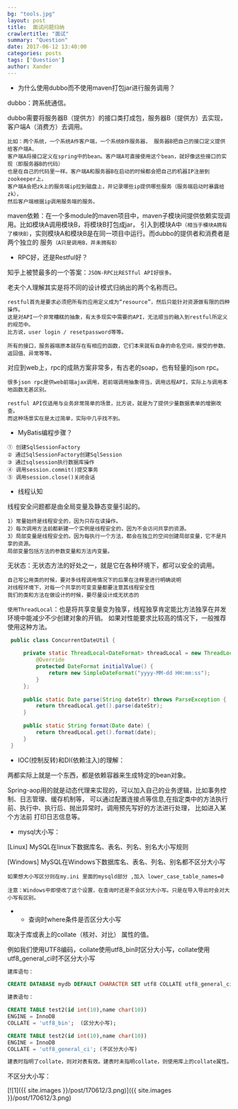 ```yaml
---
bg: "tools.jpg"
layout: post
title:  面试问题归纳
crawlertitle: "面试"
summary: "Question"
date: 2017-06-12 13:40:00
categories: posts
tags: ['Question']
author: Xander
---
```


* 为什么使用dubbo而不使用maven打包jar进行服务调用？

dubbo：跨系统通信。

dubbo需要将服务器B（提供方）的接口类打成包，服务器B（提供方）去实现，客户端A（消费方）去调用。

```text
比如：两个系统，一个系统A作客户端，一个系统B作服务器， 服务器B把自己的接口定义提供给客户端A，
客户端A将接口定义在spring中的bean。客户端A可直接使用这个bean，就好像这些接口的实现（即服务器B的代码）
也是在自己的代码里一样。客户端A和服务器B在启动的时候都会把自己的机器IP注册到zookeeper上，
客户端A会把zk上的服务端ip拉到磁盘上，并记录哪些ip提供哪些服务（服务端启动时暴露给zk），
然后客户端根据ip调用服务端的服务。 
```

maven依赖：在一个多module的maven项目中，maven子模块间提供依赖实现调用。比如模块A调用模块B，将模块B打包成jar，
引入到模块A中`（相当于模块A拥有了模块B）`，实则模块A和模块B是在同一项目中运行。而dubbo的提供者和消费者是两个独立的
服务`（A只是调用B，并未拥有B）`

* RPC好，还是Restful好？

知乎上被赞最多的一个答案：`JSON-RPC比RESTful API好很多。`

老夫个人理解其实是将不同的设计模式归纳出的两个名称而已。

```text
restful首先是要求必须把所有的应用定义成为“resource”，然后只能针对资源做有限的四种操作。
这是对API一个非常糟糕的抽象，有太多现实中需要的API，无法顺当的融入到restful所定义的规范中。
比方说，user login / resetpassword等等。

所有的接口，服务器端原本就存在有相应的函数，它们本来就有自身的命名空间，接受的参数、返回值、异常等等。
```

对应到web上，rpc的成熟方案非常多，有古老的soap，也有轻量的json rpc。

```text
很多json rpc是供web前端ajax调用，若前端调用抽象得当，调用远程API，实际上与调用本地函数无甚区别。

restful API仅适用与业务非常简单的场景，比方说，就是为了提供少量数据表单的增删改查。
而这种场景实在是太过简单，实际中几乎找不到。
```

* MyBatis编程步骤？

```text
① 创建SqlSessionFactory 
② 通过SqlSessionFactory创建SqlSession 
③ 通过sqlsession执行数据库操作 
④ 调用session.commit()提交事务 
⑤ 调用session.close()关闭会话
```
  
* 线程认知

线程安全问题都是由全局变量及静态变量引起的。

```text
1）常量始终是线程安全的，因为只存在读操作。 
2）每次调用方法前都新建一个实例是线程安全的，因为不会访问共享的资源。
3）局部变量是线程安全的。因为每执行一个方法，都会在独立的空间创建局部变量，它不是共享的资源。
局部变量包括方法的参数变量和方法内变量。
```
无状态：无状态方法的好处之一，就是它在各种环境下，都可以安全的调用。
```text
自己写公用类的时候，要对多线程调用情况下的后果在注释里进行明确说明
对线程环境下，对每一个共享的可变变量都要注意其线程安全性
我们的类和方法在做设计的时候，要尽量设计成无状态的
```

`使用ThreadLocal`：也是将共享变量变为独享，线程独享肯定能比方法独享在并发环境中能减少不少创建对象的开销。
如果对性能要求比较高的情况下，一般推荐使用这种方法。

```java
 public class ConcurrentDateUtil {
  
     private static ThreadLocal<DateFormat> threadLocal = new ThreadLocal<DateFormat>() {
         @Override
         protected DateFormat initialValue() {
             return new SimpleDateFormat("yyyy-MM-dd HH:mm:ss");
         }
     };
  
     public static Date parse(String dateStr) throws ParseException {
         return threadLocal.get().parse(dateStr);
     }
  
     public static String format(Date date) {
         return threadLocal.get().format(date);
     }
 }
```

* IOC(控制反转)和DI(依赖注入)的理解：

两都实际上就是一个东西，都是依赖容器来生成特定的bean对象。

Spring-aop用的就是动态代理来实现的，可以加入自己的业务逻辑，比如事务控制、日志管理、缓存机制等，
可以通过配置连接点等信息,在指定类中的方法执行前、执行中、执行后、抛出异常时，调用预先写好的方法进行处理，
比如进入某个方法前 打印日志信息等。

* mysql大小写：

[Linux] MySQL在linux下数据库名、表名、列名、别名大小写规则

[Windows] MySQL在Windows下数据库名、表名、列名、别名都不区分大小写
```text
如果想大小写区分则在my.ini 里面的mysqld部分 ,加入 lower_case_table_names=0 

注意：Windows中即使改了这个设置，在查询时还是不会区分大小写。只是在导入导出时会对大小写有区别。
```

* * 查询时where条件是否区分大小写

取决于库或表上的collate（核对、对比） 属性的值。

例如我们使用UTF8编码，collate使用utf8_bin时区分大小写，collate使用utf8_general_ci时不区分大小写

```sql
建库语句：

CREATE DATABASE mydb DEFAULT CHARACTER SET utf8 COLLATE utf8_general_ci; (不区分大小写)

建表语句：

CREATE TABLE test2(id int(10),name char(10))
ENGINE = InnoDB
COLLATE = 'utf8_bin';  (区分大小写);

CREATE TABLE test2(id int(10),name char(10))
ENGINE = InnoDB
COLLATE = 'utf8_general_ci'; (不区分大小写)

建表时指明了collate，则对对表有效。建表时未指明collate，则使用库上的collate属性。
```

不区分大小写：

[![1]({{ site.images }}/post/170612/3.png)]({{ site.images }}/post/170612/3.png)




